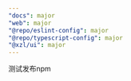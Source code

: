 ```yaml
---
"docs": major
"web": major
"@repo/eslint-config": major
"@repo/typescript-config": major
"@xzl/ui": major
---
```


测试发布npm
